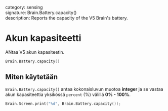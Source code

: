category: sensing  
signature: Brain.Battery.capacity()  
description: Reports the capacity of the V5 Brain's battery.

# Akun kapasiteetti

ANtaa V5 akun kapasiteetin.

```cpp
Brain.Battery.capacity()
```

## Miten käytetään


`Brain.Battery.capacity()` antaa kokonaisluvun muotoa **integer** ja se vastaa akun kapasiteettia yksikössä `percent` (%) välillä **0% - 100%**.

```cpp
Brain.Screen.print("%d", Brain.Battery.capacity());
```

<advanced>
</advanced>